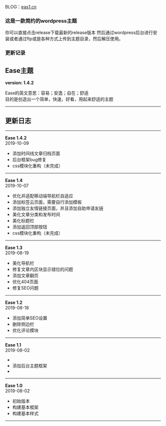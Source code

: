 BLOG：[eas1.cn](https://eas1.cn)
### 这是一款简约的wordpress主题
你可以直接点击release下载最新的release版本
然后通过wordpress后台进行安装或者通过ftp或是各种方式上传到主题目录，然后解压使用。
### 更新记录
<h2>Ease主题 </h2>
    <b>version: 1.4.2</b>
    <p>Ease的英文意思：容易；安逸；自在；舒适
        <br>
        目的是创造出一个简单，快速，好看，用起来舒适的主题
    </p>
    <hr>
<h2>更新日志</h2>
<hr>

<p>
<b>Ease 1.4.2</b>
        <br>
        2019-10-09
        <ul>
            <li>添加时间线文章归档页面</li>
            <li>后台框架bug修复</li>
            <li>css模块化重构（未完成）</li>
        </ul>
</p>
<hr>


<p>
<b>Ease 1.4</b>
        <br>
        2019-10-07
        <ul>
            <li>优化并适配移动端导航栏自适应</li>
            <li>添加标签云页面，需要自行添加模板</li>
            <li>添加独立友情链接页面，并且添加自助申请友链</li>
            <li>美化文章分类和发布时间</li>
            <li>美化标题栏</li>
            <li>添加返回顶部按钮</li>
            <li>css模块化重构（未完成）</li>
        </ul>
</p>
<hr>

<p>
<b>Ease 1.3</b>
        <br>
        2019-08-19
        <ul>
            <li>美化导航栏</li>
            <li>修复文章内区块显示错位的问题</li>
            <li>添加文章翻页</li>
            <li>优化404页面</li>
            <li>修复SEO问题</li>
        </ul>
</p>
<hr>


<p>
<b>Ease 1.2</b>
        <br>
        2019-08-18
        <ul>
            <li>添加简单SEO设置</li>
            <li>删除侧边栏</li>
            <li>优化评论模块</li>
        </ul>
</p>
<hr>


<p>
<b>Ease 1.1</b>
        <br>
        2019-08-02
        <ul>
            <li></li>
            <li>添加后台主题框架</li>
            <li></li>
        </ul>
</p>
<hr>


<p>
        <b>Ease 1.0</b>
        <br>
        2019-08-02
        <ul>
            <li>初始版本</li>
            <li>构建基本框架</li>
            <li>构建基本样式</li>
        </ul>
        
</p>
    <hr>


